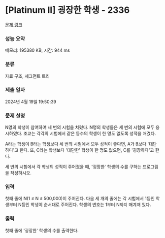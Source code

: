 # [Platinum II] 굉장한 학생 - 2336 

[문제 링크](https://www.acmicpc.net/problem/2336) 

### 성능 요약

메모리: 195380 KB, 시간: 944 ms

### 분류

자료 구조, 세그먼트 트리

### 제출 일자

2024년 4월 19일 19:50:39

### 문제 설명

<p>N명의 학생이 참여하여 세 번의 시험을 치렀다. N명의 학생들은 세 번의 시험에 모두 응시하였다. 조교는 각각의 시험에서 같은 등수의 학생이 한 명도 없도록 성적을 매겼다.</p>

<p>A라는 학생이 B라는 학생보다 세 번의 시험에서 모두 성적이 좋다면, A가 B보다 '대단하다'고 한다. 또, C라는 학생보다 '대단한' 학생이 한 명도 없으면, C를 '굉장하다'고 한다.</p>

<p>세 번의 시험에서 각 학생의 성적이 주어졌을 때, '굉장한' 학생의 수를 구하는 프로그램을 작성하시오.</p>

### 입력 

 <p>첫째 줄에 N(1 ≤ N ≤ 500,000)이 주어진다. 다음 세 개의 줄에는 각 시험에서 1등인 학생부터 N등인 학생이 순서대로 주어진다. 학생의 번호는 1부터 N까지 매겨져 있다.</p>

### 출력 

 <p>첫째 줄에 '굉장한' 학생의 수를 출력한다.</p>

